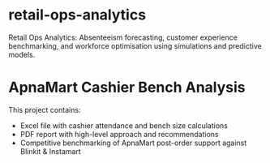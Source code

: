 # retail-ops-analytics
Retail Ops Analytics: Absenteeism forecasting, customer experience benchmarking, and workforce optimisation using simulations and predictive models.
# ApnaMart Cashier Bench Analysis

This project contains:
- Excel file with cashier attendance and bench size calculations
- PDF report with high-level approach and recommendations
- Competitive benchmarking of ApnaMart post-order support against Blinkit & Instamart
